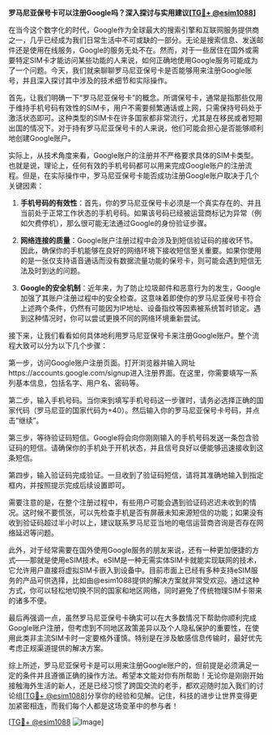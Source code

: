 **罗马尼亚保号卡可以注册Google吗？深入探讨与实用建议[[TG💪+ @esim1088](https://t.me/s/esim1088)]**

在当今这个数字化的时代，Google作为全球最大的搜索引擎和互联网服务提供商之一，几乎已经成为我们日常生活中不可或缺的一部分。无论是搜索信息、发送邮件还是使用在线服务，Google的服务无处不在。然而，对于一些居住在国外或需要特定SIM卡才能访问某些功能的人来说，如何正确地使用Google服务可能成为了一个问题。今天，我们就来聊聊罗马尼亚保号卡是否能够用来注册Google账号，并且深入探讨其中涉及的技术细节和实际操作。

首先，让我们明确一下“罗马尼亚保号卡”的概念。所谓保号卡，通常是指那些仅用于维持手机号码有效性的SIM卡，用户不需要频繁通话或上网，只需保持号码处于激活状态即可。这种类型的SIM卡在许多国家都非常流行，尤其是在移民或者短期出国的情况下。对于持有罗马尼亚保号卡的人来说，他们可能会担心是否能够顺利地创建Google账户。

实际上，从技术角度来看，Google账户的注册并不严格要求具体的SIM卡类型。也就是说，理论上，任何有效的手机号码都可以用来完成Google账户的注册流程。但是，在实际操作中，罗马尼亚保号卡能否成功注册Google账户取决于几个关键因素：

1. **手机号码的有效性**：首先，你的罗马尼亚保号卡必须是一个真实存在的、并且当前处于正常工作状态的手机号码。如果该号码已经被运营商标记为异常（例如欠费停机），那么很可能无法通过Google的身份验证步骤。

2. **网络连接的质量**：Google账户注册过程中会涉及到短信验证码的接收环节。因此，确保你的手机能够在良好的网络环境下接收短信至关重要。如果你使用的是一张仅支持语音通话而没有数据流量功能的保号卡，则可能会遇到短信无法及时到达的问题。

3. **Google的安全机制**：近年来，为了防止垃圾邮件和恶意行为的发生，Google加强了其账户注册过程中的安全检查。这意味着即使你的罗马尼亚保号卡符合上述两个条件，仍然有可能因为IP地址、设备指纹等因素被系统暂时锁定。遇到这种情况时，你可以尝试更换不同的网络环境重新尝试。

接下来，让我们看看如何具体地利用罗马尼亚保号卡来注册Google账户。整个流程大致可以分为以下几个步骤：

第一步，访问Google账户注册页面。打开浏览器并输入网址https://accounts.google.com/signup进入注册界面。在这里，你需要填写一系列基本信息，包括名字、用户名、密码等。

第二步，输入手机号码。当你来到填写手机号码这一步骤时，请务必选择正确的国家代码（罗马尼亚的国家代码为+40）。然后输入你的罗马尼亚保号卡号码，并点击“继续”。

第三步，等待验证码短信。Google将会向你刚刚输入的手机号码发送一条包含验证码的短信。请确保你的手机处于开机状态，并且信号良好以便能够迅速接收到这条短信。

第四步，输入验证码完成验证。一旦收到了验证码短信，请将其准确地输入到指定框内，并按照提示完成后续设置即可。

需要注意的是，在整个注册过程中，有些用户可能会遇到验证码迟迟未收到的情况。这时候不要慌张，可以先检查手机是否有屏蔽未知来源短信的功能；如果没有收到验证码超过半小时以上，建议联系罗马尼亚当地的电信运营商咨询是否存在网络延迟等问题。

此外，对于经常需要在国外使用Google服务的朋友来说，还有一种更加便捷的方式——那就是使用eSIM技术。eSIM是一种无需实体SIM卡就能实现联网的技术，它允许用户直接将虚拟SIM卡嵌入到设备中。目前市面上已经有多种支持eSIM服务的产品可供选择，比如由@esim1088提供的解决方案就非常受欢迎。通过这种方式，你可以轻松地切换不同的国家和地区网络，同时避免了传统物理SIM卡带来的诸多不便。

最后再强调一点，虽然罗马尼亚保号卡确实可以在大多数情况下帮助你顺利完成Google账户注册，但考虑到不同地区政策差异以及个人隐私保护的重要性，在使用此类非主流SIM卡时一定要格外谨慎。特别是在涉及敏感信息传输时，最好优先考虑正规渠道提供的解决方案。

综上所述，罗马尼亚保号卡是可以用来注册Google账户的，但前提是必须满足一定的条件并且遵循正确的操作方法。希望本文能对你有所帮助！无论你是刚刚开始接触海外生活的新人，还是已经习惯了跨国交流的老手，都欢迎随时加入我们的讨论组[[TG💪+ @esim1088](https://t.me/s/esim1088)]分享你的经验和见解。记住，科技的进步让世界变得更加紧密相连，而我们每个人都是这场变革中的参与者！

[[TG💪+ @esim1088](https://t.me/s/esim1088) ![Image](https://i.postimg.cc/4NQfJmqS/Snipaste-2025-05-13-00-14-12.png)]